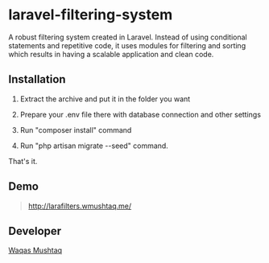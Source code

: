# laravel-filtering-system
A robust filtering system created in Laravel. Instead of using conditional statements and repetitive code, it uses modules for filtering and sorting which results in having a scalable application and clean code.

## Installation

1. Extract the archive and put it in the folder you want

2. Prepare your .env file there with database connection and other settings

3. Run "composer install" command

4. Run "php artisan migrate --seed" command.

That's it.

## Demo

> http://larafilters.wmushtaq.me/

## Developer

[Waqas Mushtaq](https://www.upwork.com/fl/waqasmushtaq2)
